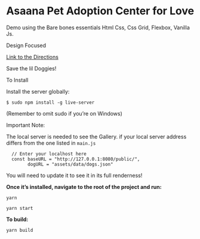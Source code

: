 # Asaana Pet Adoption Center for Love
Demo using the Bare bones essentials Html Css, Css Grid, Flexbox, Vanilla Js.

Design Focused

[Link to the Directions](public/assets/README.md)

Save the lil Doggies!

To Install

Install the server globally:

```$ sudo npm install -g live-server```

(Remember to omit sudo if you’re on Windows)

Important Note:

The local server is needed to see the Gallery.
if your local server address differs from the one listed in `main.js`

```
  // Enter your localhost here
  const baseURL = "http://127.0.0.1:8080/public/",
        dogURL = "assets/data/dogs.json"

```

You will need to update it to see it in its full renderness!



**Once it’s installed, navigate to the root of the project and run:**

```yarn```

```yarn start```

**To build:**

```yarn build```




